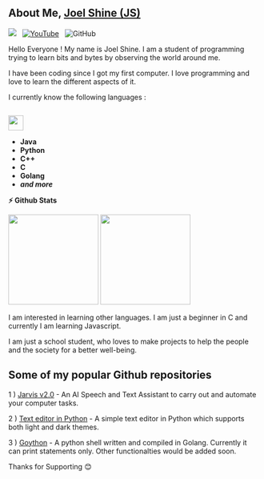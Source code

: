 ## About Me, [Joel Shine (JS)](https://github.com/JoelShine/)

![](https://komarev.com/ghpvc/?username=SetuCoder&color=green)
&nbsp; [![YouTube](https://img.shields.io/badge/YouTube-Channel-%23E62117)](https://www.youtube.com/channel/UCKaqF5TBF2j_R8PB7Sfu_mg) 
&nbsp; ![GitHub](https://img.shields.io/github/followers/JoelShine?label=Follow%20Me%21&style=social)

Hello Everyone ! My name is Joel Shine. I am a student of programming trying to learn bits and bytes by observing the world around me.

I have been coding since I got my first computer. I love programming and love to learn the different aspects of it.

I currently know the following languages :

<code> <img src = "https://upload.wikimedia.org/wikipedia/commons/thumb/0/05/Go_Logo_Blue.svg/1200px-Go_Logo_Blue.svg.png" height="30" width="30"> </code>
- **Java**
- **Python**
- **C++**
- **C**
- **Golang**
- **_and more_**


<b>  ⚡ Github Stats</b>

<img height="180em" src="https://github-readme-stats.vercel.app/api?username=JoelShine&show_icons=true&hide_border=true" />
<img height="180em" src="https://github-readme-stats.vercel.app/api/top-langs/?username=JoelShine&exclude_repo=KNN-Image-Classification&show_icons=true&hide_border=true&layout=compact&langs_count=8"/>


I am interested in learning other languages. I am just a beginner in C and currently I am learning Javascript.

I am just a school student, who loves to make projects to help the people and the society for a better well-being.

Some of my popular Github repositories
--------------------------------------

1 ) [Jarvis v2.0](https://github.com/JoelShine/Jarvis-v2.0) - An AI Speech and Text Assistant to carry out and automate your computer tasks.

2 ) [Text editor in Python](https://github.com/JoelShine/Text-Editor-in-Python) - A simple text editor in Python which supports both light and dark themes.

3 ) [Goython](https://github.com/JoelShine/Goython-Python-shell-in-Golang) - A python shell written and compiled in Golang. Currently it can print statements only. Other functionalties would be added soon.

Thanks for Supporting 😊

